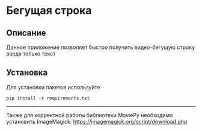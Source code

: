 # Бегущая строка
## Описание

Данное приложение позволяет быстро получить видео-бегущую строку введя только текст

## Установка

Для установки пакетов используйте
```
pip install -r requirements.txt
```
---
Также для корректной работы библиотеки MoviePy необходимо установить ImageMagick:
https://imagemagick.org/script/download.php
